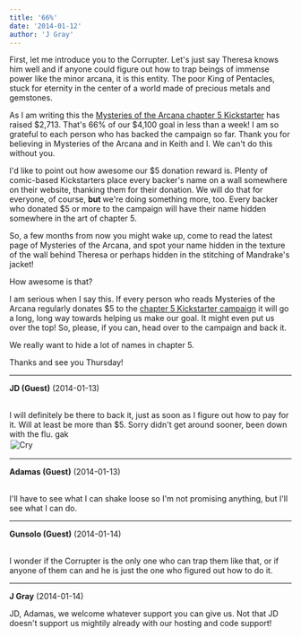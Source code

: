 ```yaml
---
title: '66%'
date: '2014-01-12'
author: 'J Gray'
---
```


<p>First, let me introduce you to the Corrupter. Let's just say Theresa knows him well and if anyone could figure out how to trap beings of immense power like the minor arcana, it is this entity. The poor King of Pentacles, stuck for eternity in the center of a world made of precious metals and gemstones.</p><p>As I am writing this the <a href="http://www.kickstarter.com/projects/355389852/mysteries-of-the-arcana-chapter-5/" target="_blank">Mysteries of the Arcana chapter 5 Kickstarter</a> has raised $2,713. That's 66% of our $4,100 goal in less than a week! I am so grateful to each person who has backed the campaign so far. Thank you for believing in Mysteries of the Arcana and in Keith and I. We can't do this without you.</p><p>I'd like to point out how awesome our $5 donation reward is. Plenty of comic-based Kickstarters place every backer's name on a wall somewhere on their website, thanking them for their donation. We will do that for everyone, of course, <strong>but </strong>we're doing something more, too. Every backer who donated $5 or more to the campaign will have their name hidden somewhere in the art of chapter 5. </p><p>So, a few months from now you might wake up, come to read the latest page of Mysteries of the Arcana, and spot your name hidden in the texture of the wall behind Theresa or perhaps hidden in the stitching of Mandrake's jacket!</p><p>How awesome is that?</p><p>I am serious when I say this. If every person who reads Mysteries of the Arcana regularly donates $5 to the <a href="http://www.kickstarter.com/projects/355389852/mysteries-of-the-arcana-chapter-5/" target="_blank">chapter 5 Kickstarter campaign</a> it will go a long, long way towards helping us make our goal. It might even put us over the top! So, please, if you can, head over to the campaign and back it.</p><p>We really want to hide a lot of names in chapter 5.</p><p>Thanks and see you Thursday!</p>

---
**JD (Guest)** (2014-01-13)

<br> I will definitely be there to back it, just as soon as I figure out how to pay for it. Will at least be more than $5. Sorry didn't get around sooner, been down with the flu. gak<br><img alt=" Cry " src=" //smilies/sad5.gif " border="0" hspace="2" vspace="2"><br>

---
**Adamas (Guest)** (2014-01-13)

<br> I'll have to see what I can shake loose so I'm not promising anything, but I'll see what I can do.<br>

---
**Gunsolo (Guest)** (2014-01-14)

<br> I wonder if the Corrupter is the only one who can trap them like that, or if anyone of them can and he is just the one who figured out how to do it.<br>

---
**J Gray** (2014-01-14)

JD, Adamas, we welcome whatever support you can give us. Not that JD doesn't support us mightily already with our hosting and code support!<br><br>

